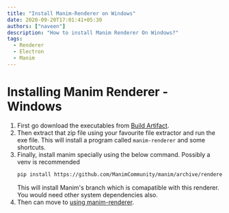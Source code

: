 ```yaml
---
title: "Install Manim-Renderer on Windows"
date: 2020-09-20T17:01:41+05:30
authors: ["naveen"]
description: "How to install Manim Renderer On Windows?"
tags:
  - Renderer
  - Electron
  - Manim
---
```

# Installing Manim Renderer - Windows

 1. First go download the executables from [Build Artifact](https://github.com/ManimCommunity/manim-renderer/actions).
 2. Then extract that zip file using your favourite file extractor and run the exe file. This will install a program called `manim-renderer` and some shortcuts.
 3. Finally, install manim specially using the below command. Possibly a venv is recommended
	```sh
	pip install https://github.com/ManimCommunity/manim/archive/renderer-integration.zip
	```
	This will install Manim's branch which is comapatible with this renderer. You would need other system dependencies also.
 4. Then can move to [using manim-renderer](../using-manim-renderer-windows).